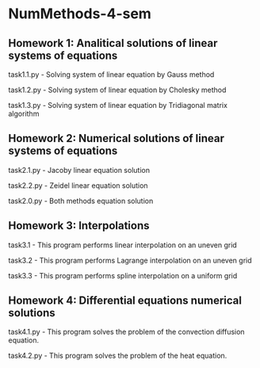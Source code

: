 # NumMethods-4-sem

## Homework 1: Analitical solutions of linear systems of equations
task1.1.py - Solving system of linear equation by Gauss method

task1.2.py - Solving system of linear equation by Cholesky method

task1.3.py - Solving system of linear equation by Tridiagonal matrix algorithm
## Homework 2: Numerical solutions of linear systems of equations
task2.1.py - Jacoby linear equation solution

task2.2.py - Zeidel linear equation solution

task2.0.py - Both methods equation solution
## Homework 3: Interpolations
task3.1 - This program performs linear interpolation on an uneven grid

task3.2 - This program performs Lagrange interpolation on an uneven grid

task3.3 - This program performs spline interpolation on a uniform grid
## Homework 4: Differential equations numerical solutions
task4.1.py - This program solves the problem of the convection diffusion equation.

task4.2.py - This program solves the problem of the heat equation.
